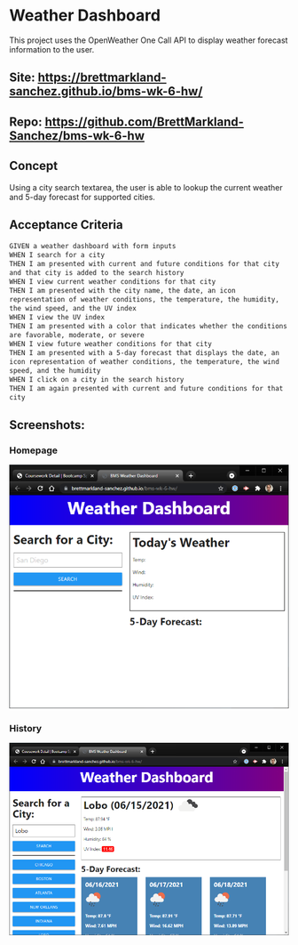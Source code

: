 # Weather Dashboard
This project uses the OpenWeather One Call API to display weather forecast information to the user.

## Site: https://brettmarkland-sanchez.github.io/bms-wk-6-hw/
## Repo: https://github.com/BrettMarkland-Sanchez/bms-wk-6-hw

## Concept
Using a city search textarea, the user is able to lookup the current weather and 5-day forecast for supported cities.

## Acceptance Criteria
```
GIVEN a weather dashboard with form inputs
WHEN I search for a city
THEN I am presented with current and future conditions for that city and that city is added to the search history
WHEN I view current weather conditions for that city
THEN I am presented with the city name, the date, an icon representation of weather conditions, the temperature, the humidity, the wind speed, and the UV index
WHEN I view the UV index
THEN I am presented with a color that indicates whether the conditions are favorable, moderate, or severe
WHEN I view future weather conditions for that city
THEN I am presented with a 5-day forecast that displays the date, an icon representation of weather conditions, the temperature, the wind speed, and the humidity
WHEN I click on a city in the search history
THEN I am again presented with current and future conditions for that city
```
## Screenshots:
### Homepage
![Homepage](./assets/home.png)
### History
![My_Event](./assets/history.png)
